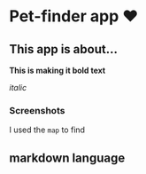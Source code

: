 ﻿# Pet-finder app ❤

## This app is about...

**This is making it bold text**

_italic_

### Screenshots

I used the `map` to find

## markdown language
